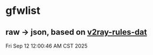# gfwlist
## raw -> json, based on [v2ray-rules-dat](https://github.com/Loyalsoldier/v2ray-rules-dat)
Fri Sep 12 12:00:46 AM CST 2025

